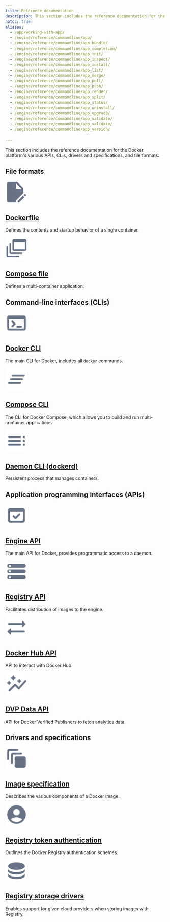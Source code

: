 ```yaml
---
title: Reference documentation
description: This section includes the reference documentation for the Docker platform’s various APIs, CLIs, and file formats.
notoc: true
aliases:
  - /app/working-with-app/
  - /engine/reference/commandline/app/
  - /engine/reference/commandline/app_bundle/
  - /engine/reference/commandline/app_completion/
  - /engine/reference/commandline/app_init/
  - /engine/reference/commandline/app_inspect/
  - /engine/reference/commandline/app_install/
  - /engine/reference/commandline/app_list/
  - /engine/reference/commandline/app_merge/
  - /engine/reference/commandline/app_pull/
  - /engine/reference/commandline/app_push/
  - /engine/reference/commandline/app_render/
  - /engine/reference/commandline/app_split/
  - /engine/reference/commandline/app_status/
  - /engine/reference/commandline/app_uninstall/
  - /engine/reference/commandline/app_upgrade/
  - /engine/reference/commandline/app_validate/
  - /engine/reference/commandline/app_validate/
  - /engine/reference/commandline/app_version/

---
```


This section includes the reference documentation for the Docker platform's
various APIs, CLIs, drivers and specifications, and file formats.

## File formats

<div class="component-container">
    <!--start row-->
    <div class="row">
      <div class="col-xs-12 col-sm-12 col-md-12 col-lg-4 block">
        <div class="component">
             <div class="component-icon">
                 <a href="/engine/reference/builder/"><img src="/assets/images/build-frontends.svg" alt="Download and install" width="70" height="70"></a>
                 </div>
                 <h2 id="dockerfile"><a href="/engine/reference/builder/">Dockerfile</a></h2>
                <p> Defines the contents and startup behavior of a single container.</p>
            </div>
        </div>
     <div class="col-xs-12 col-sm-12 col-md-12 col-lg-4 block">
        <div class="component">
            <div class="component-icon">
                <a href="/compose/compose-file/"><img src="/assets/images/build-multi-platform.svg" alt="Release notes" width="70" height="70"></a>
            </div>
                <h2 id="compose-file"><a href="/compose/compose-file/">Compose file</a></h2>
                <p>Defines a multi-container application.</p>
            </div>
        </div>
    </div>
</div>

## Command-line interfaces (CLIs)

<div class="component-container">
<!--start row-->
    <div class="row">
     <div class="col-xs-12 col-sm-12 col-md-12 col-lg-4 block">
        <div class="component">
            <div class="component-icon">
                 <a href="/engine/reference/commandline/cli/"><img src="/assets/images/terminal.svg" alt="Docker CLI" width="70" height="70"></a>
            </div>
                <h2 id="docker-for-linux"><a href="/engine/reference/commandline/cli/">Docker CLI</a></h2>
                <p>The main CLI for Docker, includes all <code>docker</code> commands.</p>
        </div>
     </div>
     <div class="col-xs-12 col-sm-12 col-md-12 col-lg-4 block">
        <div class="component">
          <div class="component-icon">
                 <a href="/compose/reference/"><img src="/assets/images/compose-cli.svg" alt="Compose CLI" width="70" height="70"></a>
          </div>
                <h2 id="docker-for-windows/install/"><a href="/compose/reference/">Compose CLI</a></h2>
                <p>The CLI for Docker Compose, which allows you to build and run multi-container applications.</p>
        </div>
      </div>
      <div class="col-xs-12 col-sm-12 col-md-12 col-lg-4 block">
        <div class="component">
            <div class="component-icon">
                <a href="/engine/reference/commandline/dockerd/"><img src="/assets/images/manage.svg" alt="Give feedback" width="70" height="70"></a>
            </div>
                <h2 id="docker-for-windows/install/"><a href="/engine/reference/commandline/dockerd/">Daemon CLI (dockerd)</a></h2>
                <p>Persistent process that manages containers.</p>
        </div>
     </div>
    </div>
</div>

## Application programming interfaces (APIs)

<div class="component-container">
    <!--start row-->
    <div class="row">
      <div class="col-xs-12 col-sm-12 col-md-12 col-lg-4 block">
        <div class="component">
             <div class="component-icon">
                 <a href="/engine/api/"><img src="/assets/images/engine-api.svg" alt="Engine API" width="70" height="70"></a>
             </div>
                 <h2 id="dockerfile"><a href="/engine/api/">Engine API</a></h2>
                <p> The main API for Docker, provides programmatic access to a daemon.</p>
        </div>
      </div>
     <div class="col-xs-12 col-sm-12 col-md-12 col-lg-4 block">
        <div class="component">
            <div class="component-icon">
                <a href="/registry/spec/api/"><img src="/assets/images/storage.svg" alt="Registry API" width="70" height="70"></a>
            </div>
                <h2 id="compose-file"><a href="/registry/spec/api/">Registry API</a></h2>
                <p>Facilitates distribution of images to the engine.</p>
            </div>
        </div>
  </div>  
    <!--start row-->
    <div class="row">
      <div class="col-xs-12 col-sm-12 col-md-12 col-lg-4 block">
        <div class="component">
             <div class="component-icon">
                 <a href="/docker-hub/api/latest/"><img src="/assets/images/sync.svg" alt="Docker Hub API" width="70" height="70"></a>
                 </div>
                 <h2 id="dockerfile"><a href="/docker-hub/api/latest/">Docker Hub API</a></h2>
                <p> API to interact with Docker Hub.</p>
            </div>
        </div>
     <div class="col-xs-12 col-sm-12 col-md-12 col-lg-4 block">
        <div class="component">
            <div class="component-icon">
                <a href="/docker-hub/api/dvp/"><img src="/assets/images/data.svg" alt="DVP Data API" width="70" height="70"></a>
            </div>
                <h2 id="compose-file"><a href="/docker-hub/api/dvp/">DVP Data API</a></h2>
                <p> API for Docker Verified Publishers to fetch analytics data. </p>
            </div>
        </div>
    </div>
</div>

## Drivers and specifications

<div class="component-container">
<!--start row-->
    <div class="row">
     <div class="col-xs-12 col-sm-12 col-md-12 col-lg-4 block">
        <div class="component">
            <div class="component-icon">
                 <a href="/registry/spec/manifest-v2-2/"><img src="/assets/images/image.svg" alt="Image specification" width="70" height="70"></a>
            </div>
                <h2 id="docker-for-linux"><a href="/registry/spec/manifest-v2-2/">Image specification</a></h2>
                <p>Describes the various components of a Docker image.</p>
        </div>
     </div>
     <div class="col-xs-12 col-sm-12 col-md-12 col-lg-4 block">
        <div class="component">
          <div class="component-icon">
                 <a href="/registry/spec/auth/"><img src="/assets/images/authentication.svg" alt="Registry token authentication" width="70" height="70"></a>
          </div>
                <h2 id="docker-for-windows/install/"><a href="/registry/spec/auth/">Registry token authentication</a></h2>
                <p>Outlines the Docker Registry authentication schemes.</p>
        </div>
      </div>
      <div class="col-xs-12 col-sm-12 col-md-12 col-lg-4 block">
        <div class="component">
            <div class="component-icon">
                <a href="/registry/storage-drivers/"><img src="/assets/images/engine-storage.svg" alt="Registry storage drivers" width="70" height="70"></a>
            </div>
                <h2 id="docker-for-windows/install/"><a href="/registry/storage-drivers/">Registry storage drivers</a></h2>
                <p>Enables support for given cloud providers when storing images with Registry.</p>
        </div>
     </div>
    </div>
</div>

